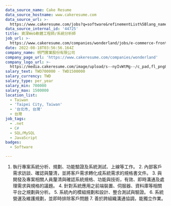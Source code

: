 ```yaml
---
data_source_name: Cake Resume
data_source_hostname: www.cakeresume.com
data_source_url: >-
  https://www.cakeresume.com/jobs?q=software&refinementList%5Blang_name%5D%5B0%5D=English&refinementList%5Bsalary_type%5D=per_year&range%5Bsalary_range%5D%5Bmin%5D=1000000&page=2
data_source_internal_id: '44725'
title: 資深Web軟體工程師/系統分析師
job_url: >-
  https://www.cakeresume.com/companies/wonderland/jobs/e-commerce-frontend-develope
date: 2022-08-18T03:56:56.164Z
company_name: 明門實業股份有限公司
company_page_url: 'https://www.cakeresume.com/companies/wonderland'
company_logo_url: >-
  https://media.cakeresume.com/image/upload/s--nyIvWtMg--/c_pad,fl_png8,h_200,w_200/v1660732577/pvxxyjzabohwne4aiyju.png
salary_text: TWD700000 - TWD1500000
salary_currency: TWD
salary_type: per_year
salary_min: 700000
salary_max: 1500000
location_list:
  - Taiwan
  - 'Taipei City, Taiwan'
  - '台北市, 台灣'
  - 台灣
job_tags:
  - .net
  - C#
  - SQL/MySQL
  - JavaScript
badges:
  - Software

---
```


1. 執行專案系統分析、規劃、功能驗證及系統測試、上線等工作。 2. 內部客戶需求訪談、確認與釐清，並將客戶需求轉化成系統需求的規格書文件。 3. 與開發及專案相關人員釐清與確認系統規格、功能與技術，有效、即時溝通及處理需求與規格的議題。 4. 針對系統應用之前端裝置、伺服器、資料庫等相關平台之規劃與分析。 5. 系統內的模組規劃和設計、整合測試與驗證。 6. 系統營運及維護規劃，並即時排除客戶問題 7. 善於跨組織溝通協調，能獨立作業。